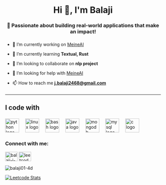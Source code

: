 <h1 align="center">Hi 👋, I'm Balaji</h1>
<h3 align="center">🚀 Passionate about building real-world applications that make an impact!</h3>

###
- 🔭 I’m currently working on [MeineAI](https://github.com/Balaji01-4D/MeineRE)

- 🌱 I’m currently learning **Textual, Rust**

- 👯 I’m looking to collaborate on **nlp project**

- 🤝 I’m looking for help with [MeineAI](https://github.com/Balaji01-4D/MeineRE)

- 📫 How to reach me **j.balaji2468@gmail.com**
###

---

<h2 align="left">I code with</h2>

###

<div align="left">
  <img src="https://cdn.jsdelivr.net/gh/devicons/devicon/icons/python/python-original.svg" height="45" alt="python logo"  />
  <img width="12" />
  <img src="https://cdn.jsdelivr.net/gh/devicons/devicon/icons/linux/linux-original.svg" height="45" alt="linux logo"  />
  <img width="12" />
  <img src="https://skillicons.dev/icons?i=bash" height="45" alt="bash logo"  />
  <img width="12" />
  <img src="https://cdn.jsdelivr.net/gh/devicons/devicon/icons/java/java-original.svg" height="45" alt="java logo"  />
  <img width="12" />
  <img src="https://cdn.jsdelivr.net/gh/devicons/devicon/icons/mongodb/mongodb-original.svg" height="45" alt="mongodb logo"  />
  <img width="12" />
  <img src="https://cdn.jsdelivr.net/gh/devicons/devicon/icons/mysql/mysql-original.svg" height="45" alt="mysql logo"  />
  <img width="12" />
  <img src="https://cdn.jsdelivr.net/gh/devicons/devicon/icons/c/c-original.svg" height="45" alt="c logo"  />
</div>

###


<h3 align="left">Connect with me:</h3>
<p align="left">
<a href="https://linkedin.com/in/balaji-j-1182b82ba" target="blank"><img align="center" src="https://raw.githubusercontent.com/rahuldkjain/github-profile-readme-generator/master/src/images/icons/Social/linked-in-alt.svg" alt="balaji-j-1182b82ba" height="30" width="40" /></a>
<a href="https://www.leetcode.com/leetcode-balaji-j" target="blank"><img align="center" src="https://raw.githubusercontent.com/rahuldkjain/github-profile-readme-generator/master/src/images/icons/Social/leet-code.svg" alt="leetcode-balaji-j" height="30" width="40" /></a>
</p>


<p><img align="center" src="https://github-readme-streak-stats.herokuapp.com/?user=balaji01-4d&" alt="balaji01-4d" /></p>


[![Leetcode Stats](https://leetcard.jacoblin.cool/leetcode-balaji-j?ext=heatmap)](https://leetcode.com/u/leetcode-balaji-j/)
